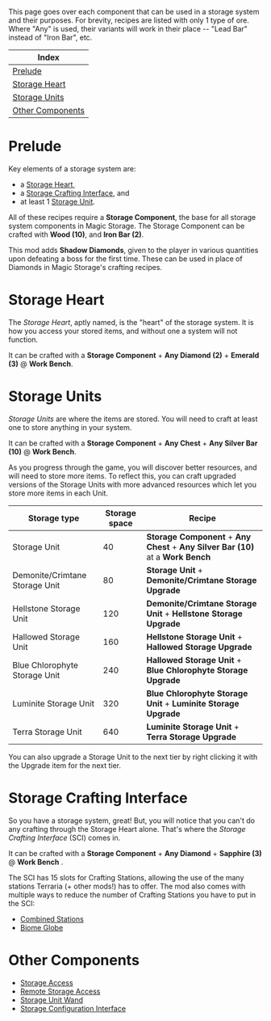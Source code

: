 This page goes over each component that can be used in a storage system and their purposes. For brevity, recipes are listed with only 1 type of ore. Where "Any" is used, their variants will work in their place -- "Lead Bar" instead of "Iron Bar", etc. 

Index|
-----|
[Prelude](#prelude)|
[Storage Heart](#storage-heart)|
[Storage Units](#storage-units)|
[Other Components](#other-components)|

# Prelude
Key elements of a storage system are:
* a [Storage Heart](#storage-heart),
* a [Storage Crafting Interface](#storage-crafting-interface), and
* at least 1 [Storage Unit](#storage-units).

All of these recipes require a **Storage Component**, the base for all storage system components in Magic Storage. The Storage Component can be crafted with **Wood (10)**, and **Iron Bar (2)**.

This mod adds **Shadow Diamonds**, given to the player in various quantities upon defeating a boss for the first time. These can be used in place of Diamonds in Magic Storage's crafting recipes.
# Storage Heart
The _Storage Heart_, aptly named, is the "heart" of the storage system. It is how you access your stored items, and without one a system will not function.

It can be crafted with a **Storage Component** + **Any Diamond (2)** + **Emerald (3)** @ **Work Bench**.

# Storage Units
_Storage Units_ are where the items are stored. You will need to craft at least one to store anything in your system.

It can be crafted with a **Storage Component** + **Any Chest** + **Any Silver Bar (10)** @ **Work Bench**. 

As you progress through the game, you will discover better resources, and will need to store more items. To reflect this, you can craft upgraded versions of the Storage Units with more advanced resources which let you store more items in each Unit.

Storage type|Storage space|Recipe
-----|-----|-----|
Storage Unit|40|**Storage Component** + **Any Chest** + **Any Silver Bar (10)** at a **Work Bench**|
Demonite/Crimtane Storage Unit|80|**Storage Unit** + **Demonite/Crimtane Storage Upgrade**|
Hellstone Storage Unit|120|**Demonite/Crimtane Storage Unit** + **Hellstone Storage Upgrade**|
Hallowed Storage Unit|160|**Hellstone Storage Unit** + **Hallowed Storage Upgrade**|
Blue Chlorophyte Storage Unit|240|**Hallowed Storage Unit** + **Blue Chlorophyte Storage Upgrade**|
Luminite Storage Unit|320|**Blue Chlorophyte Storage Unit** + **Luminite Storage Upgrade**|
Terra Storage Unit|640|**Luminite Storage Unit** + **Terra Storage Upgrade**|

You can also upgrade a Storage Unit to the next tier by right clicking it with the Upgrade item for the next tier.

# Storage Crafting Interface
So you have a storage system, great! But, you will notice that you can't do any crafting through the Storage Heart alone. That's where the _Storage Crafting Interface_ (SCI) comes in.

It can be crafted with a **Storage Component** + **Any Diamond** + **Sapphire (3)** @ **Work Bench** .

The SCI has 15 slots for Crafting Stations, allowing the use of the many stations Terraria (+ other mods!) has to offer. The mod also comes with multiple ways to reduce the number of Crafting Stations you have to put in the SCI:
* [Combined Stations](wiki/Combined-Stations)
* [Biome Globe](wiki/Biome-Globe)

# Other Components
* [Storage Access](wiki/Storage-Access)
* [Remote Storage Access](wiki/Remote-Storage-Access)
* [Storage Unit Wand](wiki/Storage-Unit-Wand)
* [Storage Configuration Interface](wiki/Storage-Configuration-Interface)
